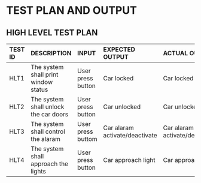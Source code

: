 # TEST PLAN AND OUTPUT
## HIGH LEVEL TEST PLAN
|TEST ID |DESCRIPTION|INPUT|EXPECTED OUTPUT|ACTUAL OUTPUT|
|:-----|:----|:---|:----|:----|
|HLT1|The system shall print window status|User press button|Car locked|Car locked|
|HLT2|The system shall unlock the car doors|User press button|Car unlocked|Car unlocked|
|HLT3|The system shall control the alaram| User press buttom|Car alaram activate/deactivate|Car alaram activate/deactivate|
|HLT4|The system shall approach the lights|User press button|Car approach light|Car approach light|


